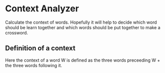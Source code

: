 # Context Analyzer

Calculate the context of words. Hopefully it will help to decide which word should be learn together and which words should be put together to make a crossword.

## Definition of a context

Here the context of a word W is defined as the three words preceeding W + the three words following it.
